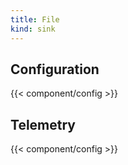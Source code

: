 ```yaml
---
title: File
kind: sink
---
```


## Configuration

{{< component/config >}}

## Telemetry

{{< component/config >}}
